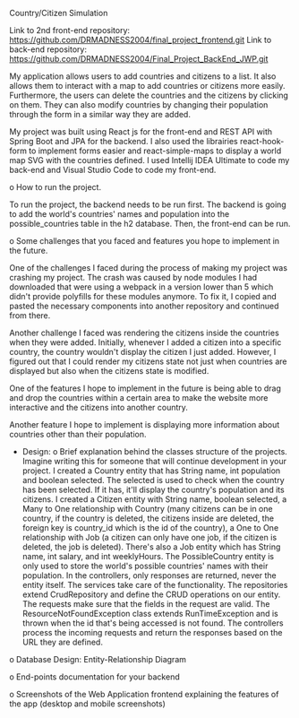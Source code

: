 Country/Citizen Simulation

Link to 2nd front-end repository: https://github.com/DRMADNESS2004/final_project_frontend.git
Link to back-end repository: https://github.com/DRMADNESS2004/Final_Project_BackEnd_JWP.git

My application allows users to add countries and citizens to a list. It also allows them to interact with a map to add countries or citizens more easily. Furthermore, the users can delete the countries and the citizens by clicking on them. They can also modify countries by changing their population through the form in a similar way they are added. 

My project was built using React js for the front-end and REST API with Spring Boot and JPA for the backend. I also used the librairies react-hook-form to implement forms easier and react-simple-maps to display a world map SVG with the countries defined. I used Intellij IDEA Ultimate to code my back-end and Visual Studio Code to code my front-end. 

o How to run the project.

To run the project, the backend needs to be run first. The backend is going to add the world's countries' names and population into the possible_countries table in the h2 database. Then, the front-end can be run.  

o Some challenges that you faced and features you hope to implement in the future.

One of the challenges I faced during the process of making my project was crashing my project. The crash was caused by node modules I had downloaded that were using a webpack in a version lower than 5 which didn't provide polyfills for these modules anymore. To fix it, I copied and pasted the necessary components into another repository and continued from there. 

Another challenge I faced was rendering the citizens inside the countries when they were added. Initially, whenever I added a citizen into a specific country, the country wouldn't display the citizen I just added. However, I figured out that I could render my citizens state not just when countries are displayed but also when the citizens state is modified.

One of the features I hope to implement in the future is being able to drag and drop the countries within a certain area to make the website more interactive and the citizens into another country. 

Another feature I hope to implement is displaying more information about countries other than their population.

- Design:
o Brief explanation behind the classes structure of the projects. Imagine writing this for
someone that will continue development in your project.
I created a Country entity that has String name, int population and boolean selected. The selected is used to check when the country has been selected. If it has, it'll display the country's population and its citizens. I created a Citizen entity with String name, boolean selected, a Many to One relationship with Country (many citizens can be in one country, if the country is deleted, the citizens inside are deleted, the foreign key is country_id which is the id of the country), a One to One relationship with Job (a citizen can only have one job, if the citizen is deleted, the job is deleted). There's also a Job entity which has String name, int salary, and int weeklyHours. The PossibleCountry entity is only used to store the world's possible countries' names with their population. In the controllers, only responses are returned, never the entity itself. The services take care of the functionality. The repositories extend CrudRepository and define the CRUD operations on our entity. The requests make sure that the fields in the request are valid. The ResourceNotFoundException class extends RunTimeException and is thrown when the id that's being accessed is not found. The controllers process the incoming requests and return the responses based on the URL they are defined.

o Database Design: Entity-Relationship Diagram

o End-points documentation for your backend

o Screenshots of the Web Application frontend explaining the features of the app
(desktop and mobile screenshots)